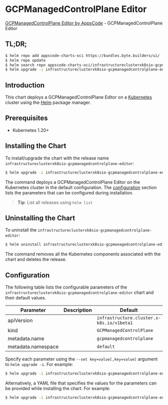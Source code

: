# GCPManagedControlPlane Editor

[GCPManagedControlPlane Editor by AppsCode](https://byte.builders) - GCPManagedControlPlane Editor

## TL;DR;

```bash
$ helm repo add appscode-charts-oci https://bundles.byte.builders/ui/
$ helm repo update
$ helm search repo appscode-charts-oci/infrastructureclusterxk8sio-gcpmanagedcontrolplane-editor --version=v0.4.21
$ helm upgrade -i infrastructureclusterxk8sio-gcpmanagedcontrolplane-editor appscode-charts-oci/infrastructureclusterxk8sio-gcpmanagedcontrolplane-editor -n default --create-namespace --version=v0.4.21
```

## Introduction

This chart deploys a GCPManagedControlPlane Editor on a [Kubernetes](http://kubernetes.io) cluster using the [Helm](https://helm.sh) package manager.

## Prerequisites

- Kubernetes 1.20+

## Installing the Chart

To install/upgrade the chart with the release name `infrastructureclusterxk8sio-gcpmanagedcontrolplane-editor`:

```bash
$ helm upgrade -i infrastructureclusterxk8sio-gcpmanagedcontrolplane-editor appscode-charts-oci/infrastructureclusterxk8sio-gcpmanagedcontrolplane-editor -n default --create-namespace --version=v0.4.21
```

The command deploys a GCPManagedControlPlane Editor on the Kubernetes cluster in the default configuration. The [configuration](#configuration) section lists the parameters that can be configured during installation.

> **Tip**: List all releases using `helm list`

## Uninstalling the Chart

To uninstall the `infrastructureclusterxk8sio-gcpmanagedcontrolplane-editor`:

```bash
$ helm uninstall infrastructureclusterxk8sio-gcpmanagedcontrolplane-editor -n default
```

The command removes all the Kubernetes components associated with the chart and deletes the release.

## Configuration

The following table lists the configurable parameters of the `infrastructureclusterxk8sio-gcpmanagedcontrolplane-editor` chart and their default values.

|     Parameter      | Description |                       Default                        |
|--------------------|-------------|------------------------------------------------------|
| apiVersion         |             | <code>infrastructure.cluster.x-k8s.io/v1beta1</code> |
| kind               |             | <code>GCPManagedControlPlane</code>                  |
| metadata.name      |             | <code>gcpmanagedcontrolplane</code>                  |
| metadata.namespace |             | <code>default</code>                                 |


Specify each parameter using the `--set key=value[,key=value]` argument to `helm upgrade -i`. For example:

```bash
$ helm upgrade -i infrastructureclusterxk8sio-gcpmanagedcontrolplane-editor appscode-charts-oci/infrastructureclusterxk8sio-gcpmanagedcontrolplane-editor -n default --create-namespace --version=v0.4.21 --set apiVersion=infrastructure.cluster.x-k8s.io/v1beta1
```

Alternatively, a YAML file that specifies the values for the parameters can be provided while
installing the chart. For example:

```bash
$ helm upgrade -i infrastructureclusterxk8sio-gcpmanagedcontrolplane-editor appscode-charts-oci/infrastructureclusterxk8sio-gcpmanagedcontrolplane-editor -n default --create-namespace --version=v0.4.21 --values values.yaml
```
